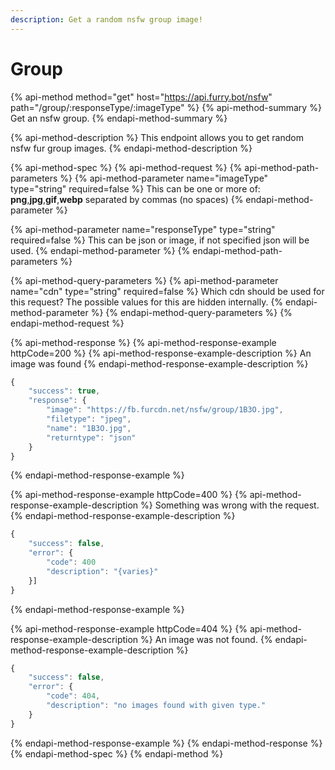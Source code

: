 ```yaml
---
description: Get a random nsfw group image!
---
```


# Group

{% api-method method="get" host="https://api.furry.bot/nsfw" path="/group/:responseType/:imageType" %}
{% api-method-summary %}
Get an nsfw group.
{% endapi-method-summary %}

{% api-method-description %}
This endpoint allows you to get random nsfw fur group images.
{% endapi-method-description %}

{% api-method-spec %}
{% api-method-request %}
{% api-method-path-parameters %}
{% api-method-parameter name="imageType" type="string" required=false %}
This can be one or more of: **png**,**jpg**,**gif**,**webp** separated by commas \(no spaces\)
{% endapi-method-parameter %}

{% api-method-parameter name="responseType" type="string" required=false %}
This can be json or image, if not specified json will be used.
{% endapi-method-parameter %}
{% endapi-method-path-parameters %}

{% api-method-query-parameters %}
{% api-method-parameter name="cdn" type="string" required=false %}
Which cdn should be used for this request? The possible values for this are hidden internally.
{% endapi-method-parameter %}
{% endapi-method-query-parameters %}
{% endapi-method-request %}

{% api-method-response %}
{% api-method-response-example httpCode=200 %}
{% api-method-response-example-description %}
An image was found
{% endapi-method-response-example-description %}

```javascript
{
    "success": true,
    "response": {
        "image": "https://fb.furcdn.net/nsfw/group/1B3O.jpg",
        "filetype": "jpeg",
        "name": "1B3O.jpg",
        "returntype": "json"
    }
}
```
{% endapi-method-response-example %}

{% api-method-response-example httpCode=400 %}
{% api-method-response-example-description %}
Something was wrong with the request.
{% endapi-method-response-example-description %}

```javascript
{
    "success": false,
    "error": {
        "code": 400
        "description": "{varies}"
    }]
}
```
{% endapi-method-response-example %}

{% api-method-response-example httpCode=404 %}
{% api-method-response-example-description %}
An image was not found.
{% endapi-method-response-example-description %}

```javascript
{
    "success": false,
    "error": {
        "code": 404,
        "description": "no images found with given type."
    }
}
```
{% endapi-method-response-example %}
{% endapi-method-response %}
{% endapi-method-spec %}
{% endapi-method %}

